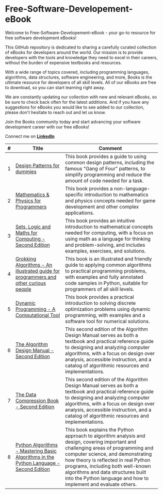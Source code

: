 # Free-Software-Developement-eBook

Welcome to Free-Software-Developement-eBook - your go-to resource for free software development eBooks!

This GitHub repository is dedicated to sharing a carefully curated collection of eBooks for developers around the world. Our mission is to provide developers with the tools and knowledge they need to excel in their careers, without the burden of expensive textbooks and resources.

With a wide range of topics covered, including programming languages, algorithms, data structures, software engineering, and more, Books is the ultimate resource for developers of all skill levels. All of our eBooks are free to download, so you can start learning right away.

We are constantly updating our collection with new and relevant eBooks, so be sure to check back often for the latest additions. And if you have any suggestions for eBooks you would like to see added to our collection, please don't hesitate to reach out and let us know.

Join the Books community today and start advancing your software development career with our free eBooks!

Connect me on [**LinkedIn**](https://www.linkedin.com/in/nitishhsinghhh/)

| # | Title |  Comment |
|---| ------------------------------------------------------------ | ------------------------------------------------------ |
|1|[Design Patterns for dummies](https://github.com/nitishhsinghhh/Free-Software-Developement-eBook/blob/main/Design_Pattern/Design%20Patterns%20For%20Dummies.pdf) | This book provides a guide to using common design patterns, including the famous "Gang of Four" patterns, to simplify programming and reduce the amount of code needed for a task. |
|2|[Mathematics & Physics for Programmers](https://github.com/nitishhsinghhh/Free-Software-Developement-eBook/blob/main/DSA/Mathematics%20and%20Physics%20for%20Programmers%20-%20Second%20Edition.pdf) | This book provides a non-language-specific introduction to mathematics and physics concepts needed for game development and other complex applications. |
|3|[Sets, Logic and Maths for Computing - Second Edition](https://github.com/nitishhsinghhh/Free-Software-Developement-eBook/blob/main/DSA/Sets%2C%20Logic%20and%20Maths%20for%20Computing.pdf) | This book provides an intuitive introduction to mathematical concepts needed for computing, with a focus on using math as a language for thinking and problem-solving, and includes examples, exercises, and solutions. |
|4|[Grokking Algorithms - An illustrated guide for programmers and other curious people](https://github.com/nitishhsinghhh/Free-Software-Developement-eBook/blob/main/DSA/Grokking%20Algorithms%20-%20An%20illustrated%20guide%20for%20programmers%20and%20other%20curious%20people.pdf) | This book is an illustrated and friendly guide to applying common algorithms to practical programming problems, with examples and fully annotated code samples in Python, suitable for programmers of all skill levels. |
|5|[Dynamic Programming - A Computational Tool](https://github.com/nitishhsinghhh/Free-Software-Developement-eBook/blob/main/DSA/Dynamic%20Programming%20-%20A%20Computational%20Tool.pdf) |This book provides a practical introduction to solving discrete optimization problems using dynamic programming, with examples and a software tool for numerical solutions. |
|6|[The Algorithm Design Manual - Second Edition](https://github.com/nitishhsinghhh/Free-Software-Developement-eBook/blob/main/DSA/The%20Algorithm%20Design%20Manual%20-%20Second%20Edition.pdf) |This second edition of the Algorithm Design Manual serves as both a textbook and practical reference guide to designing and analyzing computer algorithms, with a focus on design over analysis, accessible instruction, and a catalog of algorithmic resources and implementations. |
|7|[The Data Compression Book - Second Edition](https://github.com/nitishhsinghhh/Free-Software-Developement-eBook/blob/main/DSA/The%20Data%20Compression%20Book%20-%20Second%20Edition.pdf) |This second edition of the Algorithm Design Manual serves as both a textbook and practical reference guide to designing and analyzing computer algorithms, with a focus on design over analysis, accessible instruction, and a catalog of algorithmic resources and implementations. |
|8|[Python Algorithms - Mastering Basic Algorithms in the Python Language - Second Edition](https://github.com/nitishhsinghhh/Free-Software-Developement-eBook/blob/main/DSA/Python%20Algorithms%20-%20Mastering%20Basic%20Algorithms%20in%20the%20Python%20Language%20-%20Second%20Edition.pdf) |This book explains the Python approach to algorithm analysis and design, covering important and challenging areas of programming and computer science, and demonstrating how theory is reflected in real Python programs, including both well-known algorithms and data structures built into the Python language and how to implement and evaluate others. |



